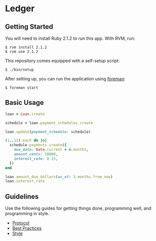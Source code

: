 Ledger
======

Getting Started
---------------

You will need to install Ruby 2.1.2 to run this app. With RVM, run:

    $ rvm install 2.1.2
    $ rvm use 2.1.2

This repository comes equipped with a self-setup script:

    $ ./bin/setup

After setting up, you can run the application using [foreman]:

    $ foreman start

[foreman]: http://ddollar.github.io/foreman/

Basic Usage
-----------

```ruby
loan = Loan.create

schedule = loan.payment_schedules.create

loan.update(payment_schedule: schedule)

(1..12).each do |n|
  schedule.payments.create({
    due_date: Date.current + n.months,
    amount_cents: 10000,
    interest_rate: 0.15,
  })
end

loan.amount_due_dollars(as_of: 3.months.from_now)
loan.interest_rate
```

Guidelines
----------

Use the following guides for getting things done, programming well, and
programming in style.

* [Protocol](http://github.com/thoughtbot/guides/blob/master/protocol)
* [Best Practices](http://github.com/thoughtbot/guides/blob/master/best-practices)
* [Style](http://github.com/thoughtbot/guides/blob/master/style)
